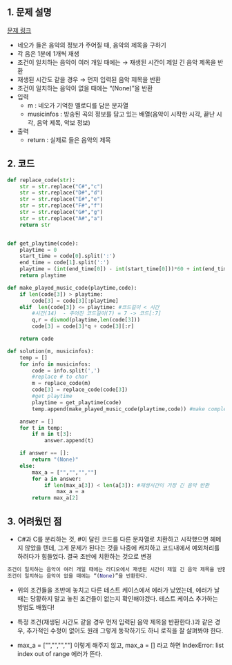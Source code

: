 ## 1. 문제 설명

[문제 링크](https://programmers.co.kr/learn/courses/30/lessons/17683)

- 네오가 들은 음악의 정보가 주어질 때, 음악의 제목을 구하기
- 각 음은 1분에 1개씩 재생
- 조건이 일치하는 음악이 여러 개일 때에는 → 재생된 시간이 제일 긴 음악 제목을 반환
- 재생된 시간도 같을 경우 → 먼저 입력된 음악 제목을 반환
- 조건이 일치하는 음악이 없을 때에는 “(None)”을 반환
- 입력
  - m : 네오가 기억한 멜로디를 담은 문자열
  - musicinfos : 방송된 곡의 정보를 담고 있는 배열(음악이 시작한 시각, 끝난 시각, 음악 제목, 악보 정보)
- 출력
  - return : 실제로 들은 음악의 제목

## 2. 코드

```python
def replace_code(str):
    str = str.replace("C#","c")
    str = str.replace("D#","d")
    str = str.replace("E#","e")
    str = str.replace("F#","f")
    str = str.replace("G#","g")
    str = str.replace("A#","a")
    return str


def get_playtime(code):
    playtime = 0
    start_time = code[0].split(':')
    end_time = code[1].split(':')
    playtime = (int(end_time[0]) - int(start_time[0]))*60 + int(end_time[1]) - int(start_time[1])
    return playtime

def make_played_music_code(playtime,code):
    if len(code[3]) > playtime:
        code[3] = code[3][:playtime]
    elif  len(code[3]) <= playtime: #코드길이 < 시간
        #시간(14)  - 주어진 코드길이(7) = 7 -> 코드[:7]
        q,r = divmod(playtime,len(code[3]))
        code[3] = code[3]*q + code[3][:r]

    return code

def solution(m, musicinfos):
    temp = []
    for info in musicinfos:
        code = info.split(',')
        #replace # to char
        m = replace_code(m)
        code[3] = replace_code(code[3])
        #get playtime
        playtime = get_playtime(code)
        temp.append(make_played_music_code(playtime,code)) #make complete music code

    answer = []
    for t in temp:
        if m in t[3]:
            answer.append(t)

    if answer == []:
        return "(None)"
    else:
        max_a = ["","","",""]
        for a in answer:
            if len(max_a[3]) < len(a[3]): #재생시간이 가장 긴 음악 반환
                max_a = a
        return max_a[2]

```

## 3. 어려웠던 점

- C#과 C를 분리하는 것, #이 달린 코드를 다른 문자열로 치환하고 시작했으면 헤메지 않았을 텐데, 그게 문제가 된다는 것을 나중에 캐치하고 코드내에서 예외처리를 하려다가 힘들었다. 결국 초반에 치환하는 것으로 변경

```python
조건이 일치하는 음악이 여러 개일 때에는 라디오에서 재생된 시간이 제일 긴 음악 제목을 반환한다. 재생된 시간도 같을 경우 먼저 입력된 음악 제목을 반환한다.
조건이 일치하는 음악이 없을 때에는 “(None)”을 반환한다.
```

- 위의 조건들을 초반에 놓치고 다른 테스트 케이스에서 에러가 났었는데, 에러가 날 때는 당황하지 말고 놓친 조건들이 없는지 확인해야겠다. 테스트 케이스 추가하는 방법도 배웠다!

- 특정 조건(재생된 시간도 같을 경우 먼저 입력된 음악 제목을 반환한다.)과 같은 경우, 추가적인 수정이 없어도 원래 그렇게 동작하기도 하니 로직을 잘 살펴봐야 한다.

- max_a = ["","","",""] 이렇게 해주지 않고, max_a = [] 라고 하면 IndexError: list index out of range 에러가 뜬다.
